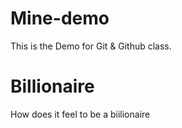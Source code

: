 # Mine-demo
This is the Demo for Git &amp; Github class.

# Billionaire
How does it feel to be a biilionaire